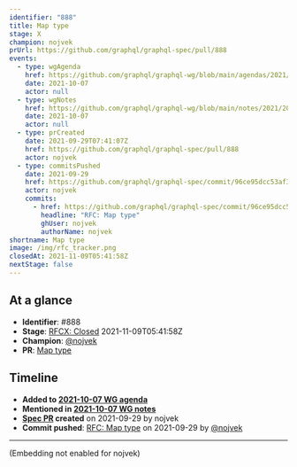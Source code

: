 ```yaml
---
identifier: "888"
title: Map type
stage: X
champion: nojvek
prUrl: https://github.com/graphql/graphql-spec/pull/888
events:
  - type: wgAgenda
    href: https://github.com/graphql/graphql-wg/blob/main/agendas/2021/2021-10-07.md
    date: 2021-10-07
    actor: null
  - type: wgNotes
    href: https://github.com/graphql/graphql-wg/blob/main/notes/2021/2021-10-07.md
    date: 2021-10-07
    actor: null
  - type: prCreated
    date: 2021-09-29T07:41:07Z
    href: https://github.com/graphql/graphql-spec/pull/888
    actor: nojvek
  - type: commitsPushed
    date: 2021-09-29
    href: https://github.com/graphql/graphql-spec/commit/96ce95dcc53af344be1bfdfa87db04b4b7e485fd
    actor: nojvek
    commits:
      - href: https://github.com/graphql/graphql-spec/commit/96ce95dcc53af344be1bfdfa87db04b4b7e485fd
        headline: "RFC: Map type"
        ghUser: nojvek
        authorName: nojvek
shortname: Map type
image: /img/rfc_tracker.png
closedAt: 2021-11-09T05:41:58Z
nextStage: false
---
```


## At a glance

- **Identifier**: #888
- **Stage**: [RFCX: Closed](https://github.com/graphql/graphql-spec/blob/main/CONTRIBUTING.md#stage-x-rejected) 2021-11-09T05:41:58Z
- **Champion**: [@nojvek](https://github.com/nojvek)
- **PR**: [Map type](https://github.com/graphql/graphql-spec/pull/888)

<!-- BEGIN_CUSTOM_TEXT -->



<!-- END_CUSTOM_TEXT -->

## Timeline

- **Added to [2021-10-07 WG agenda](https://github.com/graphql/graphql-wg/blob/main/agendas/2021/2021-10-07.md)**
- **Mentioned in [2021-10-07 WG notes](https://github.com/graphql/graphql-wg/blob/main/notes/2021/2021-10-07.md)**
- **[Spec PR](https://github.com/graphql/graphql-spec/pull/888) created** on 2021-09-29 by nojvek
- **Commit pushed**: [RFC: Map type](https://github.com/graphql/graphql-spec/commit/96ce95dcc53af344be1bfdfa87db04b4b7e485fd) on 2021-09-29 by [@nojvek](https://github.com/nojvek)

<!-- VERBATIM -->

---

(Embedding not enabled for nojvek)
